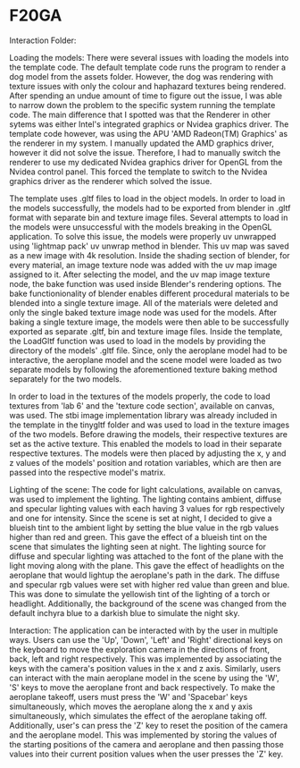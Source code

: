 # F20GA

Interaction Folder:

Loading the models:
There were several issues with loading the models into the template code. The default template code runs the program to render a dog model from the assets folder. However, the dog was rendering with texture issues with only the colour and haphazard textures being rendered. After spending an undue amount of time to figure out the issue, I was able to narrow down the problem to the specific system running the template code. The main difference that I spotted was that the Renderer in other sytems was either Intel's integrated graphics or Nvidea graphics driver. The template code however, was using the APU 'AMD Radeon(TM) Graphics' as the renderer in my system. I manually updated the AMD graphics driver, however it did not solve the issue. Therefore, I had to manually switch the renderer to use my dedicated Nvidea graphics driver for OpenGL from the Nvidea control panel. This forced the template to switch to the Nvidea graphics driver as the renderer which solved the issue.

The template uses .gltf files to load in the object models. In order to load in the models successfully, the models had to be exported from blender in .gltf format with separate bin and texture image files. Several attempts to load in the models were unsuccessful with the models breaking in the OpenGL application. To solve this issue, the models were properly uv unwrapped using 'lightmap pack' uv unwrap method in blender. This uv map was saved as a new image with 4k resolution. Inside the shading section of blender, for every material, an image texture node was added with the uv map image assigned to it. After selecting the model, and the uv map image texture node, the bake function was used inside Blender's rendering options. The bake functionionality of blender enables different procedural materials to be blended into a single texture image. All of the materials were deleted and only the single baked texture image node was used for the models. After baking a single texture image, the models were then able to be successfully exported as separate .gltf, bin and texture image files. Inside the template, the LoadGltf function was used to load in the models by providing the directory of the models' .gltf file. Since, only the aeroplane model had to be interactive, the aeroplane model and the scene model were loaded as two separate models by following the aforementioned texture baking method separately for the two models.

In order to load in the textures of the models properly, the code to load textures from 'lab 6' and the 'texture code section', available on canvas, was used. The stbi image implementation library was already included in the template in the tinygltf folder and was used to load in the texture images of the two models. Before drawing the models, their respective textures are set as the active texture. This enabled the models to load in their separate respective textures. The models were then placed by adjusting the x, y and z values of the models' position and rotation variables, which are then are passed into the respective model's matrix.  

Lighting of the scene:
The code for light calculations, available on canvas, was used to implement the lighting. The lighting contains ambient, diffuse and specular lighting values with each having 3 values for rgb respectively and one for intensity. Since the scene is set at night, I decided to give a blueish tint to the ambient light by setting the blue value in the rgb values higher than red and green. This gave the effect of a blueish tint on the scene that simulates the lighting seen at night. The lighting source for diffuse and specular lighting was attached to the font of the plane with the light moving along with the plane. This gave the effect of headlights on the aeroplane that would lightup the aeroplane's path in the dark. The diffuse and specular rgb values were set with higher red value than green and blue. This was done to simulate the yellowish tint of the lighting of a torch or headlight. Additionally, the background of the scene was changed from the default inchyra blue to a darkish blue to simulate the night sky.

Interaction: 
The application can be interacted with by the user in multiple ways. Users can use the 'Up', 'Down', 'Left' and 'Right' directional keys on the keyboard to move the exploration camera in the directions of front, back, left and right respectively. This was implemented by associating the keys with the camera's position values in the x and z axis. Similarly, users can interact with the main aeroplane model in the scene by using the 'W', 'S' keys to move the aeroplane front and back respectively. To make the aeroplane takeoff, users must press the 'W' and 'Spacebar' keys simultaneously, which moves the aeroplane along the x and y axis simultaneously, which simulates the effect of the aeroplane taking off. Additionally, user's can press the 'Z' key to reset the position of the camera and the aeroplane model. This was implemented by storing the values of the starting positions of the camera and aeroplane and then passing those values into their current position values when the user presses the 'Z' key.  

